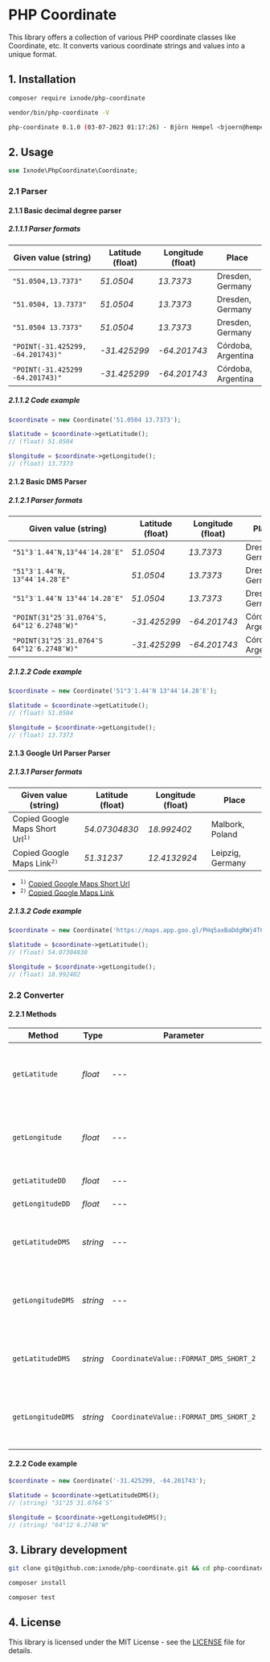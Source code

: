 # PHP Coordinate

This library offers a collection of various PHP coordinate classes like Coordinate, etc.
It converts various coordinate strings and values into a unique format.

## 1. Installation

```bash
composer require ixnode/php-coordinate
```

```bash
vendor/bin/php-coordinate -V
```

```bash
php-coordinate 0.1.0 (03-07-2023 01:17:26) - Björn Hempel <bjoern@hempel.li>
```

## 2. Usage

```php
use Ixnode\PhpCoordinate\Coordinate;
```

### 2.1 Parser

#### 2.1.1 Basic decimal degree parser

##### 2.1.1.1 Parser formats

| Given value (string)              | Latitude (float) | Longitude (float) | Place              |
|-----------------------------------|------------------|-------------------|--------------------|
| `"51.0504,13.7373"`               | _51.0504_        | _13.7373_         | Dresden, Germany   |
| `"51.0504, 13.7373"`              | _51.0504_        | _13.7373_         | Dresden, Germany   |
| `"51.0504 13.7373"`               | _51.0504_        | _13.7373_         | Dresden, Germany   |
| `"POINT(-31.425299, -64.201743)"` | _-31.425299_     | _-64.201743_      | Córdoba, Argentina |
| `"POINT(-31.425299 -64.201743)"`  | _-31.425299_     | _-64.201743_      | Córdoba, Argentina |

##### 2.1.1.2 Code example

```php
$coordinate = new Coordinate('51.0504 13.7373');

$latitude = $coordinate->getLatitude();
// (float) 51.0504

$longitude = $coordinate->getLongitude();
// (float) 13.7373
```

#### 2.1.2 Basic DMS Parser

##### 2.1.2.1 Parser formats

| Given value (string)                       | Latitude (float) | Longitude (float) | Place              |
|--------------------------------------------|------------------|-------------------|--------------------|
| `"51°3′1.44″N,13°44′14.28″E"`              | _51.0504_        | _13.7373_         | Dresden, Germany   |
| `"51°3′1.44″N, 13°44′14.28″E"`             | _51.0504_        | _13.7373_         | Dresden, Germany   |
| `"51°3′1.44″N 13°44′14.28″E"`              | _51.0504_        | _13.7373_         | Dresden, Germany   |
| `"POINT(31°25′31.0764″S, 64°12′6.2748″W)"` | _-31.425299_     | _-64.201743_      | Córdoba, Argentina |
| `"POINT(31°25′31.0764″S 64°12′6.2748″W)"`  | _-31.425299_     | _-64.201743_      | Córdoba, Argentina |

##### 2.1.2.2 Code example

```php
$coordinate = new Coordinate('51°3′1.44″N 13°44′14.28″E');

$latitude = $coordinate->getLatitude();
// (float) 51.0504

$longitude = $coordinate->getLongitude();
// (float) 13.7373
```

#### 2.1.3 Google Url Parser Parser

##### 2.1.3.1 Parser formats

| Given value (string)                                   | Latitude (float) | Longitude (float) | Place            |
|--------------------------------------------------------|------------------|-------------------|------------------|
| Copied Google Maps Short Url<sup><code>1)</code></sup> | _54.07304830_    | _18.992402_       | Malbork, Poland  |
| Copied Google Maps Link<sup><code>2)</code></sup>      | _51.31237_       | _12.4132924_      | Leipzig, Germany |

* <sup><code>1)</code></sup> [Copied Google Maps Short Url](https://maps.app.goo.gl/PHq5axBaDdgRWj4T6)
* <sup><code>2)</code></sup> [Copied Google Maps Link](https://www.google.com/maps/place/V%C3%B6lkerschlachtdenkmal,+04277+Leipzig/@51.3123709,12.4132924,17z/data=!3m1!4b1!4m6!3m5!1s0x47a6f9a9d013ca23:0x277b49a142da988c!8m2!3d51.3123709!4d12.4132924!16s%2Fg%2F12ls2f87w?entry=ttu)

##### 2.1.3.2 Code example

```php
$coordinate = new Coordinate('https://maps.app.goo.gl/PHq5axBaDdgRWj4T6');

$latitude = $coordinate->getLatitude();
// (float) 54.07304830

$longitude = $coordinate->getLongitude();
// (float) 18.992402
```

### 2.2 Converter

#### 2.2.1 Methods

| Method            | Type     | Parameter                             | Description                                                 | Example             |
|-------------------|----------|---------------------------------------|-------------------------------------------------------------|---------------------|
| `getLatitude`     | _float_  | ---                                   | Returns the decimal degree presentation of latitude value.  | _-31.425299_        |
| `getLongitude`    | _float_  | ---                                   | Returns the decimal degree presentation of longitude value. | _-64.201743_        |
| `getLatitudeDD`   | _float_  | ---                                   | Alias of `getLatitude`.                                     | _-31.425299_        |
| `getLongitudeDD`  | _float_  | ---                                   | Alias of `getLongitude`.                                    | _-64.201743_        |
| `getLatitudeDMS`  | _string_ | ---                                   | Returns the dms representation of the latitude value.       | `"31°25′31.0764″S"` |
| `getLongitudeDMS` | _string_ | ---                                   | Returns the dms representation of the longitude value.      | `"64°12′6.2748″W"`  |
| `getLatitudeDMS`  | _string_ | `CoordinateValue::FORMAT_DMS_SHORT_2` | Returns the dms representation of the latitude value (v2).  | `"S31°25′31.0764″"` |
| `getLongitudeDMS` | _string_ | `CoordinateValue::FORMAT_DMS_SHORT_2` | Returns the dms representation of the longitude value (v2). | `"W64°12′6.2748″"`  |

#### 2.2.2 Code example

```php
$coordinate = new Coordinate('-31.425299, -64.201743');

$latitude = $coordinate->getLatitudeDMS();
// (string) "31°25′31.0764″S"

$longitude = $coordinate->getLongitudeDMS();
// (string) "64°12′6.2748″W"
```

## 3. Library development

```bash
git clone git@github.com:ixnode/php-coordinate.git && cd php-coordinate
```

```bash
composer install
```

```bash
composer test
```

## 4. License

This library is licensed under the MIT License - see the [LICENSE](/LICENSE) file for details.
